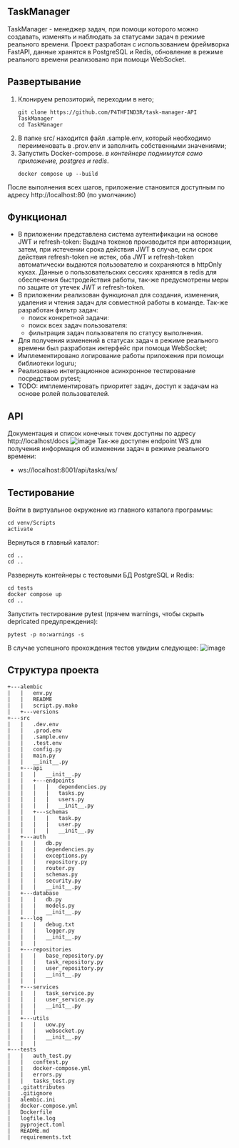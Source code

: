 ## TaskManager
TaskManager - менеджер задач, при помощи которого можно создавать, изменять и наблюдать за статусами задач в режиме реального времени. Проект разработан с использованием фреймворка FastAPI, данные хранятся в PostgreSQL и Redis, обновление в режиме реального времени реализовано при помощи WebSocket.
## Развертывание
1. Клонируем репозиторий, переходим в него;
   ```
   git clone https://github.com/P4THFIND3R/task-manager-API TaskManager
   cd TaskManager
	```
2. В папке src/ находится файл .sample.env, который необходимо переименовать в .prov.env и заполнить собственными значениями;
3. Запустить Docker-compose. *в контейнере поднимутся само приложение, postgres и redis*.
   ``` shell
   docker compose up --build
	```
После выполнения всех шагов, приложение становится доступным по адресу 
http://localhost:80 (по умолчанию)
## Функционал
 * В приложении представлена система аутентификации на основе JWT и refresh-token:
	   Выдача токенов производится при авторизации, затем, при истечении срока действия JWT в случае, если срок действия refresh-token не истек, оба JWT и refresh-token автоматически выдаются пользователю и сохраняются в httpOnly куках.
	   Данные о пользовательских сессиях хранятся в redis для обеспечения быстродействия работы, так-же предусмотрены меры по защите от утечек JWT и refresh-token.
* В приложении реализован функционал для создания, изменения, удаления и чтения задач для совместной работы в команде. Так-же разработан фильтр задач:
	* поиск конкретной задачи:
	* поиск всех задач пользователя:
	* фильтрация задач пользователя по статусу выполнения.
* Для получения изменений в статусах задач в режиме реального времени был разработан интерфейс при помощи WebSocket;
* Имплементировано логирование работы приложения при помощи библиотеки loguru; 
* Реализовано интеграционное асинхронное тестирование посредством pytest;
* TODO: имплементировать приоритет задач, доступ к задачам на основе ролей пользователей.
## API
Документация и список конечных точек доступны по адресу http://localhost/docs
![image](https://github.com/P4THFIND3R/task-manager-API/assets/102167990/184506e0-d53e-4ffa-a7d6-2fc3c97ff544)
Так-же доступен endpoint WS для получения информация об изменении задач в режиме реального времени:
* ws://localhost:8001/api/tasks/ws/
## Тестирование
Войти в виртуальное окружение из главного каталога программы:
``` shell
cd venv/Scripts
activate
```
Вернуться в главный каталог:
``` shell
cd ..
cd ..
```
Развернуть контейнеры с тестовыми БД PostgreSQL и Redis:
``` shell
cd tests
docker compose up
cd ..
```
Запустить тестирование pytest (прячем warnings, чтобы скрыть depricated предупреждения):
``` shell
pytest -p no:warnings -s
```
В случае успешного прохождения тестов увидим следующее:
![image](https://github.com/P4THFIND3R/task-manager-API/assets/102167990/99024462-cd5f-4d7c-af86-aec0ddd2748d)

## Структура проекта
```
+---alembic
|   |   env.py
|   |   README
|   |   script.py.mako
|   +---versions
+---src
|   |   .dev.env
|   |   .prod.env
|   |   .sample.env
|   |   .test.env
|   |   config.py
|   |   main.py
|   |   __init__.py
|   +---api
|   |   |   __init__.py
|   |   +---endpoints
|   |   |   |   dependencies.py
|   |   |   |   tasks.py
|   |   |   |   users.py
|   |   |   |   __init__.py
|   |   +---schemas
|   |   |   |   task.py
|   |   |   |   user.py
|   |   |   |   __init__.py
|   +---auth
|   |   |   db.py
|   |   |   dependencies.py
|   |   |   exceptions.py
|   |   |   repository.py
|   |   |   router.py
|   |   |   schemas.py
|   |   |   security.py
|   |   |   __init__.py
|   +---database
|   |   |   db.py
|   |   |   models.py
|   |   |   __init__.py
|   +---log
|   |   |   debug.txt
|   |   |   logger.py
|   |   |   __init__.py
|   |   |
|   +---repositories
|   |   |   base_repository.py
|   |   |   task_repository.py
|   |   |   user_repository.py
|   |   |   __init__.py
|   |   |
|   +---services
|   |   |   task_service.py
|   |   |   user_service.py
|   |   |   __init__.py
|   |   |
|   +---utils
|   |   |   uow.py
|   |   |   websocket.py
|   |   |   __init__.py
|   |   |
+---tests
|   |   auth_test.py
|   |   conftest.py
|   |   docker-compose.yml
|   |   errors.py
|   |   tasks_test.py
|   .gitattributes
|   .gitignore
|   alembic.ini
|   docker-compose.yml
|   Dockerfile
|   logfile.log
|   pyproject.toml
|   README.md
|   requirements.txt
```
